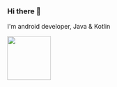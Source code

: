 ### Hi there 👋

I'm android developer, Java & Kotlin


<img src="https://github.com/JoelKanyi/JoelKanyi/blob/master/Digital__Design_110-512.png" width="100"/>

